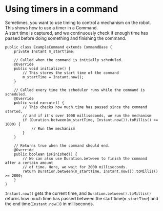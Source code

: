 Using timers in a command
===
Sometimes, you want to use timing to control a mechanism on the robot. This shows how to use a timer in a Command.  
A start time is captured, and we continuously check if enough time has passed before doing something and finishing the command.

	public class ExampleCommand extends CommandBase {
		private Instant m_startTime;

		// Called when the command is initially scheduled.
		@Override
		public void initialize() {
			// This stores the start time of the command
			m_startTime = Instant.now();
		}

		// Called every time the scheduler runs while the command is scheduled.
		@Override
		public void execute() {
			// This checks how much time has passed since the command started,
			// and if it's over 1000 milliseconds, we run the mechanism
			if (Duration.between(m_startTime, Instant.now()).toMillis() >= 1000) {
				// Run the mechanism
			}
		}

		// Returns true when the command should end.
		@Override
		public boolean isFinished() {
			// We can also use Duration.between to finish the command after a certain amount
			// of time. Here, we wait for 2000 milliseconds.
			return Duration.between(m_startTime, Instant.now()).toMillis() >= 2000;
		}
	}

`Instant.now()` gets the current time, and `Duration.between().toMillis()` returns how much time has passed between the start time(`m_startTime`) and the end time(`Instant.now()`) in milliseconds.